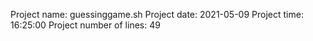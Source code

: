 Project name: guessinggame.sh
Project date: 2021-05-09
Project time: 16:25:00
Project number of lines: 49
